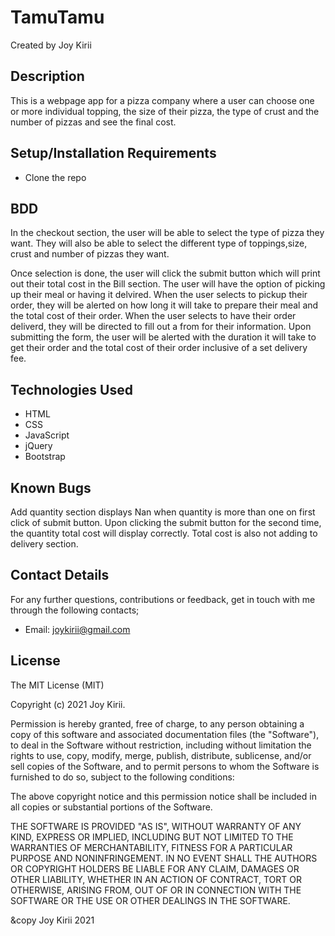 # TamuTamu

Created by Joy Kirii

## Description

This is a webpage app for a pizza company where a user can choose one or more individual topping, the size of their pizza, the type of crust and the number of pizzas and see the final cost.

## Setup/Installation Requirements

- Clone the repo

## BDD

In the checkout section, the user will be able to select the type of pizza they want. They will also be able to select the different type of toppings,size, crust and number of pizzas they want.

Once selection is done, the user will click the submit button which will print out their total cost in the Bill section. The user will have the option of picking up their meal or having it delvired. When the user selects to pickup their order, they will be alerted on how long it will take to prepare their meal and the total cost of their order. When the user selects to have their order deliverd, they will be directed to fill out a from for their information. Upon submitting the form, the user will be alerted with the duration it will take to get their order and the total cost of their order inclusive of a set delivery fee.

## Technologies Used

- HTML
- CSS
- JavaScript
- jQuery
- Bootstrap

## Known Bugs

Add quantity section displays Nan when quantity is more than one on first click of submit button. Upon clicking the submit button for the second time, the quantity total cost will display correctly. Total cost is also not adding to delivery section.

## Contact Details

For any further questions, contributions or feedback, get in touch with me through the following contacts;

- Email: joykirii@gmail.com

## License

The MIT License (MIT)

Copyright (c) 2021 Joy Kirii.

Permission is hereby granted, free of charge, to any person obtaining a copy of this software and associated documentation files (the "Software"), to deal in the Software without restriction, including without limitation the rights to use, copy, modify, merge, publish, distribute, sublicense, and/or sell copies of the Software, and to permit persons to whom the Software is furnished to do so, subject to the following conditions:

The above copyright notice and this permission notice shall be included in all copies or substantial portions of the Software.

THE SOFTWARE IS PROVIDED "AS IS", WITHOUT WARRANTY OF ANY KIND, EXPRESS OR IMPLIED, INCLUDING BUT NOT LIMITED TO THE WARRANTIES OF MERCHANTABILITY, FITNESS FOR A PARTICULAR PURPOSE AND NONINFRINGEMENT. IN NO EVENT SHALL THE AUTHORS OR COPYRIGHT HOLDERS BE LIABLE FOR ANY CLAIM, DAMAGES OR OTHER LIABILITY, WHETHER IN AN ACTION OF CONTRACT, TORT OR OTHERWISE, ARISING FROM, OUT OF OR IN CONNECTION WITH THE SOFTWARE OR THE USE OR OTHER DEALINGS IN THE SOFTWARE.

&copy Joy Kirii 2021

